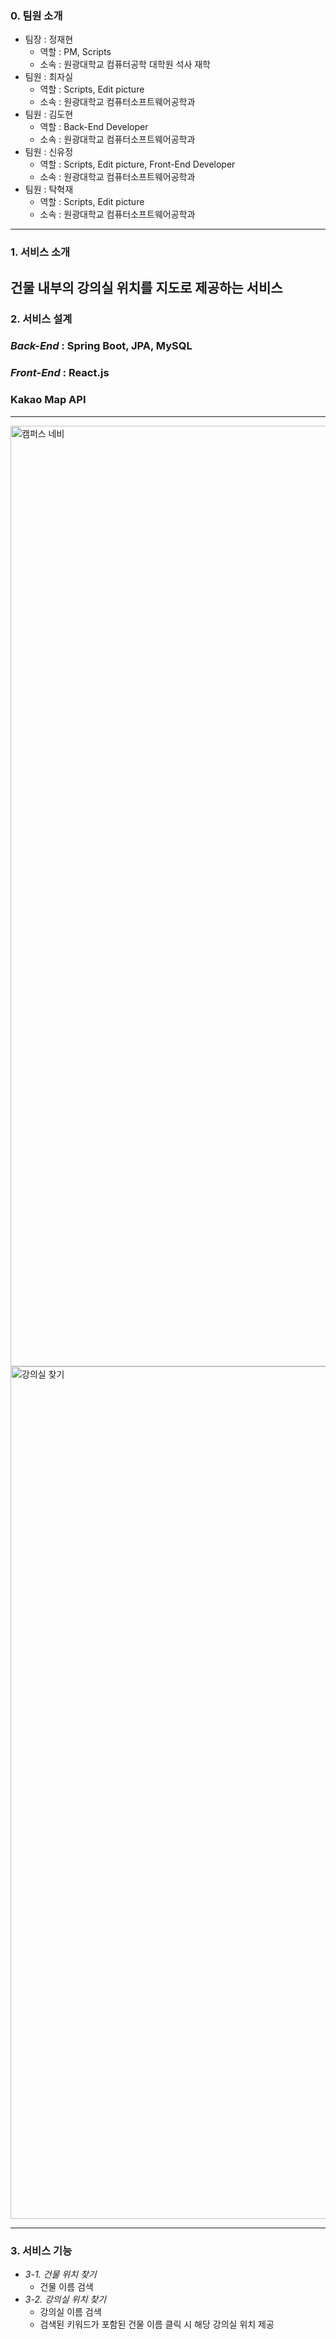 ### **0. 팀원 소개**

- 팀장 : 정재현
    - 역할 : PM, Scripts
    - 소속 : 원광대학교 컴퓨터공학 대학원 석사 재학
- 팀원 : 최자실
    - 역할 : Scripts, Edit picture
    - 소속 : 원광대학교 컴퓨터소프트웨어공학과
- 팀원 : 김도현
    - 역할 : Back-End Developer
    - 소속 : 원광대학교 컴퓨터소프트웨어공학과
- 팀원 : 신유정
    - 역할 : Scripts, Edit picture, Front-End Developer
    - 소속 : 원광대학교 컴퓨터소프트웨어공학과
- 팀원 : 탁혁재
    - 역할 : Scripts, Edit picture
    - 소속 : 원광대학교 컴퓨터소프트웨어공학과

---

### **1. 서비스 소개**

## 건물 내부의 강의실 위치를 지도로 제공하는 서비스

### **2. 서비스 설계**

### *Back-End* : Spring Boot, JPA, MySQL

### *Front-End* : React.js

### Kakao Map API

---

<img width="1505" alt="캠퍼스 네비" src="https://user-images.githubusercontent.com/73100987/231956380-b962dd92-53a8-4f39-b18c-278562287d9a.png">
<img width="1364" alt="강의실 찾기" src="https://user-images.githubusercontent.com/73100987/231956425-865be12d-9c0d-44f1-8372-3b7246882e87.png">

---

### **3. 서비스 기능**

- *3-1. 건물 위치 찾기*
    - 건물 이름 검색
- *3-2. 강의실 위치 찾기*
    - 강의실 이름 검색
    - 검색된 키워드가 포함된 건물 이름 클릭 시 해당 강의실 위치 제공
